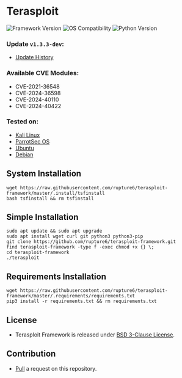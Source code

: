 # Terasploit
![Framework Version](https://img.shields.io/badge/Framework_1.3.3--dev-blue) ![OS Compatibility](https://img.shields.io/badge/OS-Linux-red) ![Python Version](https://img.shields.io/badge/Python-3.11.9-green)

### Update `v1.3.3-dev`:
- [Update History](https://github.com/rupture6/terasploit-framework/blob/master/UPDATES.md)

### Available CVE Modules:
- CVE-2021-36548
- CVE-2024-36598
- CVE-2024-40110
- CVE-2024-40422

### Tested on:
- [Kali Linux](https://www.kali.org/)
- [ParrotSec OS](https://parrotsec.org/)
- [Ubuntu](https://ubuntu.com/)
- [Debian](https://www.debian.org/)

## System Installation
```
wget https://raw.githubusercontent.com/rupture6/terasploit-framework/master/.install/tsfinstall
bash tsfinstall && rm tsfinstall
```

## Simple Installation
```
sudo apt update && sudo apt upgrade
sudo apt install wget curl git python3 python3-pip
git clone https://github.com/rupture6/terasploit-framework.git
find terasploit-framework -type f -exec chmod +x {} \;
cd terasploit-framework
./terasploit
```

## Requirements Installation
```
wget https://raw.githubusercontent.com/rupture6/terasploit-framework/master/.requirements/requirements.txt
pip3 install -r requirements.txt && rm requirements.txt
```

## License
- Terasploit Framework is released under [BSD 3-Clause License](https://github.com/rupture6/terasploit-framework/blob/master/LICENSE).

## Contribution 
- [Pull](https://github.com/rupture6/terasploit-framework/pulls) a request on this repository.
